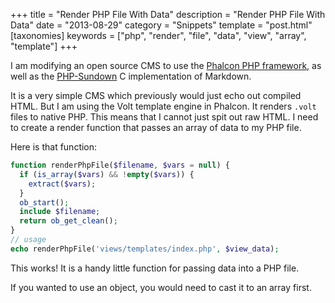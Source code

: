 +++
title = "Render PHP File With Data"
description = "Render PHP File With Data"
date = "2013-08-29"
category = "Snippets"
template = "post.html"
[taxonomies]
keywords = ["php", "render", "file", "data", "view", "array", "template"]
+++

I am modifying an open source CMS to use the [Phalcon PHP framework](phalconphp.com/en/ "Phalcon PHP Framework"), as well as the [PHP-Sundown](https://github.com/chobie/php-sundown "PHP-Sundown") C implementation of Markdown.

It is a very simple CMS which previously would just echo out compiled HTML. But I am using the Volt template engine in Phalcon. It renders `.volt` files to native PHP. This means that I cannot just spit out raw HTML. I need to create a render function that passes an array of data to my PHP file.

Here is that function:

```php
function renderPhpFile($filename, $vars = null) {
  if (is_array($vars) && !empty($vars)) {
    extract($vars);
  }
  ob_start();
  include $filename;
  return ob_get_clean();
}
// usage
echo renderPhpFile('views/templates/index.php', $view_data);
```

This works! It is a handy little function for passing data into a PHP file.

If you wanted to use an object, you would need to cast it to an array first.
